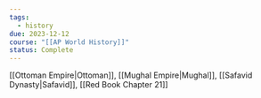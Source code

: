 ```yaml
---
tags:
  - history
due: 2023-12-12
course: "[[AP World History]]"
status: Complete
---
```

[[Ottoman Empire|Ottoman]], [[Mughal Empire|Mughal]], [[Safavid Dynasty|Safavid]], [[Red Book Chapter 21]]